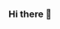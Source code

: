 ### Hi there 👋

<!--
**wherrickjr/wherrickjr** is a ✨ _special_ ✨ repository because its `README.md` (this file) appears on your GitHub profile.

Here are some ideas to get you started:

- 🔭 I’m currently working on earning my data sceience certificate at codeup
- 🌱 I’m currently learning all the basics of github, python, and SQL
- 👯 I'm hoping to get good at this coding stuff and work with other people to create things

- 😄 Pronouns: He/Him/His
- ⚡ Fun fact: I like to sing, dance, and play music
-->
